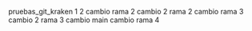 pruebas_git_kraken
1
2
cambio rama 2
cambio 2 rama 2
cambio rama 3
cambio 2 rama 3
cambio main
cambio rama 4
